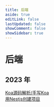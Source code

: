 ```yaml
---
title: 后端
aside: true
editLink: false
lastUpdated: false
showComment: false
showSidebar: true
---
```


# 后端

## 2023 年

 <a-timeline mode="left" labelPosition="relative">
      <a-timeline-item label="2023年02月21日">
          <div :style="{ marginBottom: '5px' }">
          <a href="./frontend/2022/02/09/koa源码分析">Koa源码解析/手写Koa</a>
          </div>
      </a-timeline-item>
            <a-timeline-item label="2023年07月17日">
          <div :style="{ marginBottom: '5px' }">
          <a href="./frontend/2022/07/17/用Nestjs创建项目">用Nestjs创建项目</a>
          </div>
      </a-timeline-item>
      </a-timeline>
